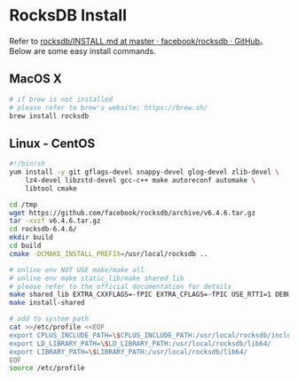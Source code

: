 # RocksDB Install

Refer to [rocksdb/INSTALL.md at master · facebook/rocksdb · GitHub](https://github.com/facebook/rocksdb/blob/master/INSTALL.md)。Below are some easy install commands.

## MacOS X

```bash
# if brew is not installed
# please refer to brew's website: https://brew.sh/
brew install rocksdb
```

## Linux - CentOS

```bash
#!/bin/sh
yum install -y git gflags-devel snappy-devel glog-devel zlib-devel \
    lz4-devel libzstd-devel gcc-c++ make autoreconf automake \
    libtool cmake

cd /tmp
wget https://github.com/facebook/rocksdb/archive/v6.4.6.tar.gz
tar -xvzf v6.4.6.tar.gz
cd rocksdb-6.4.6/
mkdir build
cd build
cmake -DCMAKE_INSTALL_PREFIX=/usr/local/rocksdb ..

# online env NOT USE make/make all
# online env make static_lib/make shared_lib
# please refer to the official documentation for details
make shared_lib EXTRA_CXXFLAGS=-fPIC EXTRA_CFLAGS=-fPIC USE_RTTI=1 DEBUG_LEVEL=0 
make install-shared

# add to system path
cat >>/etc/profile <<EOF
export CPLUS_INCLUDE_PATH=\$CPLUS_INCLUDE_PATH:/usr/local/rocksdb/include/
export LD_LIBRARY_PATH=\$LD_LIBRARY_PATH:/usr/local/rocksdb/lib64/
export LIBRARY_PATH=\$LIBRARY_PATH:/usr/local/rocksdb/lib64/
EOF
source /etc/profile
```